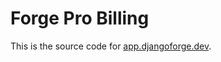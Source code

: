 # Forge Pro Billing

This is the source code for [app.djangoforge.dev](https://app.djangoforge.dev).
